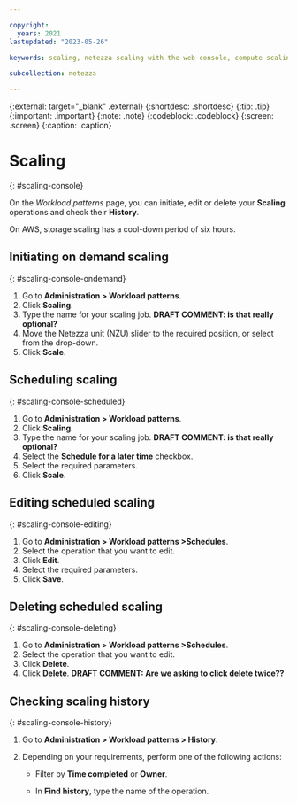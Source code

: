 ```yaml
---

copyright:
  years: 2021
lastupdated: "2023-05-26"

keywords: scaling, netezza scaling with the web console, compute scaling

subcollection: netezza

---
```


{:external: target="_blank" .external}
{:shortdesc: .shortdesc}
{:tip: .tip}
{:important: .important}
{:note: .note}
{:codeblock: .codeblock}
{:screen: .screen}
{:caption: .caption}

# Scaling
{: #scaling-console}

On the *Workload patterns* page, you can initiate, edit or delete your **Scaling** operations and check their **History**.

On AWS, storage scaling has a cool-down period of six hours.

## Initiating on demand scaling
{: #scaling-console-ondemand}

1. Go to **Administration > Workload patterns**.
1. Click **Scaling**.
1. Type the name for your scaling job. **DRAFT COMMENT: is that really optional?**
1. Move the Netezza unit (NZU) slider to the required position, or select from the drop-down.
1. Click **Scale**.

## Scheduling scaling
{: #scaling-console-scheduled}

1. Go to **Administration > Workload patterns**.
1. Click **Scaling**.
1. Type the name for your scaling job. **DRAFT COMMENT: is that really optional?**
1. Select the **Schedule for a later time** checkbox.
1. Select the required parameters.
1. Click **Scale**.

## Editing scheduled scaling
{: #scaling-console-editing}

1. Go to **Administration > Workload patterns >Schedules**.
1. Select the operation that you want to edit.
1. Click **Edit**.
1. Select the required parameters.
1. Click **Save**.

## Deleting scheduled scaling
{: #scaling-console-deleting}

1. Go to **Administration > Workload patterns >Schedules**.
1. Select the operation that you want to edit.
1. Click **Delete**.
1. Click **Delete**. **DRAFT COMMENT: Are we asking to click delete twice??**

## Checking scaling history
{: #scaling-console-history}

1. Go to **Administration > Workload patterns > History**.
1. Depending on your requirements, perform one of the following actions:

   - Filter by **Time completed** or **Owner**.

   - In **Find history**, type the name of the operation.
